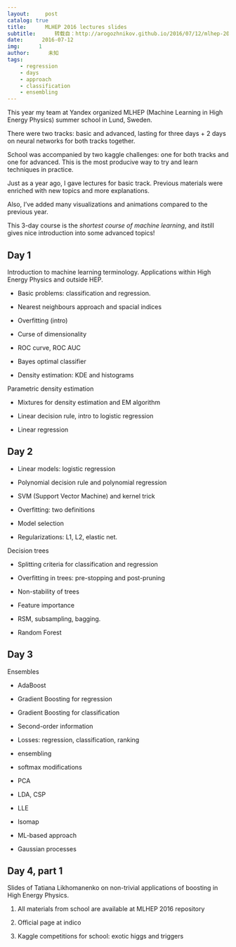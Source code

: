 ```yaml
---
layout:     post
catalog: true
title:      MLHEP 2016 lectures slides
subtitle:      转载自：http://arogozhnikov.github.io/2016/07/12/mlhep-2016-slides.html
date:      2016-07-12
img:      1
author:      未知
tags:
    - regression
    - days
    - approach
    - classification
    - ensembling
---
```


This year my team at Yandex organized MLHEP (Machine Learning in High Energy Physics) summer school in Lund, Sweden.

There were two tracks: basic and advanced, lasting for three days + 2 days on neural networks for both tracks together.

School was accompanied by two kaggle challenges: one for both tracks and one for advanced.
This is the most producive way to try and learn techniques in practice.

Just as a year ago, 
I gave lectures for basic track. Previous materials were enriched with new topics and more explanations.

Also, I’ve added many visualizations and animations compared to the previous year.

This 3-day course is the *shortest course of machine learning*, and itstill gives nice introduction into some advanced topics!

## Day 1

Introduction to machine learning terminology. 
Applications within High Energy Physics and outside HEP.

- Basic problems: classification and regression.

- Nearest neighbours approach and spacial indices

- Overfitting (intro)

- Curse of dimensionality

- ROC curve, ROC AUC

- Bayes optimal classifier

- Density estimation: KDE and histograms

Parametric density estimation
 
- Mixtures for density estimation and EM algorithm


- Linear decision rule, intro to logistic regression

- Linear regression


## Day 2

- Linear models: logistic regression

- Polynomial decision rule and polynomial regression

- SVM (Support Vector Machine) and kernel trick

- Overfitting: two definitions

- Model selection

- Regularizations: L1, L2, elastic net.

Decision trees
 
- Splitting criteria for classification and regression

- Overfitting in trees: pre-stopping and post-pruning

- Non-stability of trees

- Feature importance


- RSM, subsampling, bagging.

- Random Forest


## Day 3

Ensembles
 
- AdaBoost

- Gradient Boosting for regression

- Gradient Boosting for classification

- Second-order information

- Losses: regression, classification, ranking


- ensembling

- softmax modifications


- PCA

- LDA, CSP

- LLE

- Isomap


- ML-based approach

- Gaussian processes


## Day 4, part 1

Slides of Tatiana Likhomanenko on non-trivial applications of boosting in High Energy Physics.

1. All materials from school are available at MLHEP 2016 repository

1. Official page at indico

1. Kaggle competitions for school: exotic higgs and triggers

